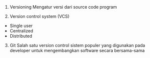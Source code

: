 1. Versioning 
Mengatur versi dari source code program

2. Version control system (VCS)
- Single user
- Centralized
- Distributed

3. Git
Salah satu version control sistem populer yang digunakan pada developer untuk mengembangkan software secara bersama-sama